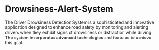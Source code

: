 # Drowsiness-Alert-System
The Driver Drowsiness Detection System is a sophisticated and innovative application designed to enhance road safety by monitoring and alerting drivers when they exhibit signs of drowsiness or distraction while driving. The system incorporates advanced technologies and features to achieve this goal.
